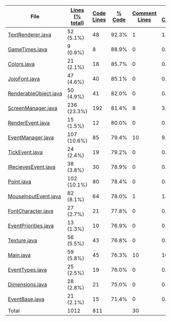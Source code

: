 
|File|[Lines (% total)](https://github.com/jojo2357/Java-game-template/tree/main/Statistics/LinesDescending.md/)|[Code Lines](https://github.com/jojo2357/Java-game-template/tree/main/Statistics/CodeDescending.md/)|[% Code](https://github.com/jojo2357/Java-game-template/tree/main/Statistics/ProportionCodeAscending.md/)|[Comment Lines](https://github.com/jojo2357/Java-game-template/tree/main/Statistics/CommentsDescending.md/)|[% Comment](https://github.com/jojo2357/Java-game-template/tree/main/Statistics/ProportionCommentsDescending.md/)|[Blank Lines](https://github.com/jojo2357/Java-game-template/tree/main/Statistics/BlanksDescending.md/)|[% Blank](https://github.com/jojo2357/Java-game-template/tree/main/Statistics/ProportionBlanksDescending.md/)|
| --- | --- | --- | --- | --- | --- | --- | --- |
|[TextRenderer.java](https://github.com/jojo2357/Java-game-template/tree/main/src/main/java/com/github/jojo2357/rendering/typeface/TextRenderer.java)|52 (5.1%)|48|92.3%|1|1.9%|3|5.8%|
|[GameTimes.java](https://github.com/jojo2357/Java-game-template/tree/main/src/main/java/com/github/jojo2357/events/GameTimes.java)|9 (0.9%)|8|88.9%|0|0.0%|1|11.1%|
|[Colors.java](https://github.com/jojo2357/Java-game-template/tree/main/src/main/java/com/github/jojo2357/rendering/typeface/Colors.java)|21 (2.1%)|18|85.7%|0|0.0%|3|14.3%|
|[JojoFont.java](https://github.com/jojo2357/Java-game-template/tree/main/src/main/java/com/github/jojo2357/rendering/typeface/JojoFont.java)|47 (4.6%)|40|85.1%|0|0.0%|7|14.9%|
|[RenderableObject.java](https://github.com/jojo2357/Java-game-template/tree/main/src/main/java/com/github/jojo2357/rendering/RenderableObject.java)|50 (4.9%)|41|82.0%|0|0.0%|9|18.0%|
|[ScreenManager.java](https://github.com/jojo2357/Java-game-template/tree/main/src/main/java/com/github/jojo2357/rendering/ScreenManager.java)|236 (23.3%)|192|81.4%|8|3.4%|36|15.3%|
|[RenderEvent.java](https://github.com/jojo2357/Java-game-template/tree/main/src/main/java/com/github/jojo2357/events/events/RenderEvent.java)|15 (1.5%)|12|80.0%|0|0.0%|3|20.0%|
|[EventManager.java](https://github.com/jojo2357/Java-game-template/tree/main/src/main/java/com/github/jojo2357/events/EventManager.java)|107 (10.6%)|85|79.4%|10|9.3%|12|11.2%|
|[TickEvent.java](https://github.com/jojo2357/Java-game-template/tree/main/src/main/java/com/github/jojo2357/events/events/TickEvent.java)|24 (2.4%)|19|79.2%|0|0.0%|5|20.8%|
|[IRecievesEvent.java](https://github.com/jojo2357/Java-game-template/tree/main/src/main/java/com/github/jojo2357/rendering/IRecievesEvent.java)|38 (3.8%)|30|78.9%|0|0.0%|8|21.1%|
|[Point.java](https://github.com/jojo2357/Java-game-template/tree/main/src/main/java/com/github/jojo2357/util/Point.java)|102 (10.1%)|80|78.4%|0|0.0%|22|21.6%|
|[MouseInputEvent.java](https://github.com/jojo2357/Java-game-template/tree/main/src/main/java/com/github/jojo2357/events/events/MouseInputEvent.java)|82 (8.1%)|64|78.0%|1|1.2%|17|20.7%|
|[FontCharacter.java](https://github.com/jojo2357/Java-game-template/tree/main/src/main/java/com/github/jojo2357/rendering/typeface/FontCharacter.java)|27 (2.7%)|21|77.8%|0|0.0%|6|22.2%|
|[EventPriorities.java](https://github.com/jojo2357/Java-game-template/tree/main/src/main/java/com/github/jojo2357/events/EventPriorities.java)|13 (1.3%)|10|76.9%|0|0.0%|3|23.1%|
|[Texture.java](https://github.com/jojo2357/Java-game-template/tree/main/src/main/java/com/github/jojo2357/util/Texture.java)|56 (5.5%)|43|76.8%|0|0.0%|13|23.2%|
|[Main.java](https://github.com/jojo2357/Java-game-template/tree/main/src/main/java/com/github/jojo2357/Main.java)|59 (5.8%)|45|76.3%|10|16.9%|4|6.8%|
|[EventTypes.java](https://github.com/jojo2357/Java-game-template/tree/main/src/main/java/com/github/jojo2357/events/EventTypes.java)|25 (2.5%)|19|76.0%|0|0.0%|6|24.0%|
|[Dimensions.java](https://github.com/jojo2357/Java-game-template/tree/main/src/main/java/com/github/jojo2357/util/Dimensions.java)|28 (2.8%)|21|75.0%|0|0.0%|7|25.0%|
|[EventBase.java](https://github.com/jojo2357/Java-game-template/tree/main/src/main/java/com/github/jojo2357/events/EventBase.java)|21 (2.1%)|15|71.4%|0|0.0%|6|28.6%|
|Total|1012|811| |30| |171| |